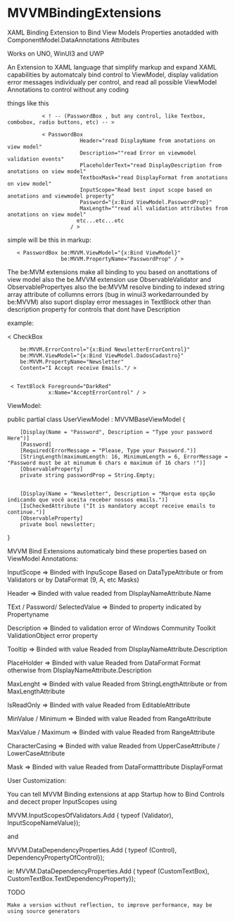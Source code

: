 # MVVMBindingExtensions

XAML Binding Extension to Bind View Models Properties anotadded with ComponentModel.DataAnnotations Attributes 

Works on UNO, WinUI3 and UWP

An Extension to XAML language that simplify markup and expand XAML capabilities
by automatcaly bind control to ViewModel, display validation error messages individualy per control,
and read all possible ViewModel Annotations to control without any coding

things like this

               < ! -- (PasswordBox , but any control, like Textbox, combobox, radio buttons, etc) -- >

               < PasswordBox 
                           Header="read DisplayName from anotations on view model"
                           Description=""read Error on viewmodel validation events"
                           PlaceholderText="read DisplayDescription from anotations on view model"
                           TextboxMask="read DisplayFormat from anotations on view model"
                           InputScope="Read best input scope based on anotations and viewmodel property"
                           Password="{x:Bind ViewModel.PasswordProp}"
                           MaxLength=""read all validation attributes from anotations on view model"
                          etc...etc...etc
                        / > 
                        
simple will be this in markup: 

       < PasswordBox be:MVVM.ViewModel="{x:Bind ViewModel}"  
                     be:MVVM.PropertyName="PasswordProp" / >
                               
                               
The be:MVM extensions make all binding to you based on anottations of view model
also the be.MVVM extension use ObservableValidator and ObservablePropertyes
also the be:MVVM resolve binding to indexed string array attribute of collumns errors (bug in winui3 workedarrounded by be:MVVM)
also suport display error messages in TextBlock other than description property for controls that dont have Description

example:

     
 < CheckBox   

        be:MVVM.ErrorControl="{x:Bind NewsletterErrorControl}" 
        be:MVVM.ViewModel="{x:Bind ViewModel.DadosCadastro}" 
        be:MVVM.PropertyName="Newsletter"
        Content="I Accept receive Emails."/ >


     < TextBlock Foreground="DarkRed" 
                 x:Name="AcceptErrorControl" / >
                      
ViewModel:

public partial class UserViewModel : MVVMBaseViewModel 
{

        [Display(Name = "Password", Description = "Type your password Here")]
        [Password]
        [Required(ErrorMessage = "Please, Type your Password.")]
        [StringLength(maximumLength: 16, MinimumLength = 6, ErrorMessage = "Password must be at minumum 6 chars e maximum of 16 chars !")]
        [ObservableProperty]
        private string passwordProp = String.Empty;
        
        
        [Display(Name = "Newsletter", Description = "Marque esta opção indicando que você aceita receber nossos emails.")]
        [IsCheckedAttribute ("It is mandatory accept receive emails to continue.")]
        [ObservableProperty]
        private bool newsletter;
}


MVVM Bind Extensions automaticaly bind these properties based on ViewModel Annotations:

InputScope   => Binded with InpuScope Based on DataTypeAttribute or from Validators or by DataFormat (9, A, etc Masks)

Header       => Binded with value readed from DIsplayNameAttribute.Name

TExt / Password/ SelectedValue => Binded to property indicated by Propertyname  

Description => Binded to validation error of Windows Community Toolkit ValidationObject error property

Tooltip => Binded with value Readed from DIsplayNameAttribute.Description

PlaceHolder => Binded with value Readed from DataFormat Format otherwise from DIsplayNameAttribute.Description

MaxLenght   => Binded with value Readed from StringLengthAttribute or from MaxLengthAttribute

IsReadOnly  => Binded with value Readed from EditableAttribute

MinValue / Minimum => Binded with value Readed from RangeAttribute

MaxValue / Maximum => Binded with value Readed from RangeAttribute 

CharacterCasing =>  Binded with value Readed from UpperCaseAttribute / LowerCaseAttribute

Mask => Binded with value Readed from DataFormatttribute DisplayFormat 


User Customization:


You can tell MVVM Binding extensions at app Startup how to Bind Controls and decect proper InputScopes using 


   MVVM.InputScopesOfValidators.Add { typeof (Validator), InputScopeNameValue});
   
   
   and
   
   
   MVVM.DataDependencyProperties.Add ( typeof (Control), DependencyPropertyOfControl});


   ie: MVVM.DataDependencyProperties.Add ( typeof (CustomTextBox), CustomTextBox.TextDependencyProperty});
   
   
TODO


    Make a version without reflection, to improve performance, may be using source generators
    
    
